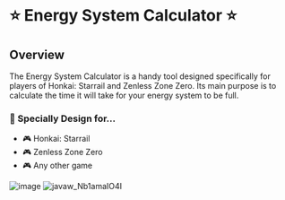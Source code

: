 # ⭐ Energy System Calculator ⭐

## Overview
The Energy System Calculator is a handy tool designed specifically for players of Honkai: Starrail and Zenless Zone Zero. 
Its main purpose is to calculate the time it will take for your energy system to be full.

### 🩵 Specially Design for...
* 🎮 Honkai: Starrail
* 🎮 Zenless Zone Zero
* 🎮 Any other game

![image](https://github.com/user-attachments/assets/36ae5eee-bb8c-496d-98c7-88c48f435bab)
![javaw_Nb1amaIO4I](https://github.com/user-attachments/assets/3a5cc016-120d-4d56-9ac2-677e61b267b2)
